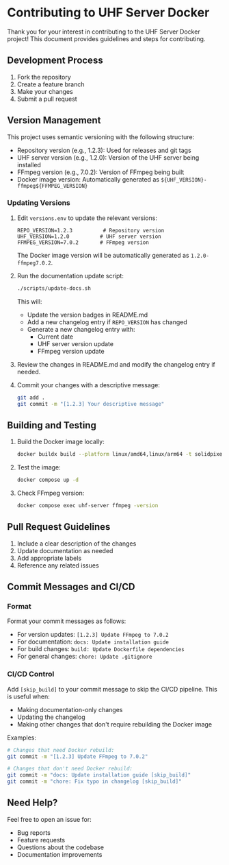 # Contributing to UHF Server Docker

Thank you for your interest in contributing to the UHF Server Docker project! This document provides guidelines and steps for contributing.

## Development Process

1. Fork the repository
2. Create a feature branch
3. Make your changes
4. Submit a pull request

## Version Management

This project uses semantic versioning with the following structure:
- Repository version (e.g., 1.2.3): Used for releases and git tags
- UHF server version (e.g., 1.2.0): Version of the UHF server being installed
- FFmpeg version (e.g., 7.0.2): Version of FFmpeg being built
- Docker image version: Automatically generated as `${UHF_VERSION}-ffmpeg${FFMPEG_VERSION}`

### Updating Versions

1. Edit `versions.env` to update the relevant versions:
   ```env
   REPO_VERSION=1.2.3          # Repository version
   UHF_VERSION=1.2.0          # UHF server version
   FFMPEG_VERSION=7.0.2       # FFmpeg version
   ```

   The Docker image version will be automatically generated as `1.2.0-ffmpeg7.0.2`.

2. Run the documentation update script:
   ```bash
   ./scripts/update-docs.sh
   ```
   This will:
   - Update the version badges in README.md
   - Add a new changelog entry if `REPO_VERSION` has changed
   - Generate a new changelog entry with:
     - Current date
     - UHF server version update
     - FFmpeg version update

3. Review the changes in README.md and modify the changelog entry if needed.

4. Commit your changes with a descriptive message:
   ```bash
   git add .
   git commit -m "[1.2.3] Your descriptive message"
   ```

## Building and Testing

1. Build the Docker image locally:
   ```bash
   docker buildx build --platform linux/amd64,linux/arm64 -t solidpixel/uhf-server:test -f Dockerfile.uhf .
   ```

2. Test the image:
   ```bash
   docker compose up -d
   ```

3. Check FFmpeg version:
   ```bash
   docker compose exec uhf-server ffmpeg -version
   ```

## Pull Request Guidelines

1. Include a clear description of the changes
2. Update documentation as needed
3. Add appropriate labels
4. Reference any related issues

## Commit Messages and CI/CD

### Format
Format your commit messages as follows:
- For version updates: `[1.2.3] Update FFmpeg to 7.0.2`
- For documentation: `docs: Update installation guide`
- For build changes: `build: Update Dockerfile dependencies`
- For general changes: `chore: Update .gitignore`

### CI/CD Control
Add `[skip_build]` to your commit message to skip the CI/CD pipeline. This is useful when:
- Making documentation-only changes
- Updating the changelog
- Making other changes that don't require rebuilding the Docker image

Examples:
```bash
# Changes that need Docker rebuild:
git commit -m "[1.2.3] Update FFmpeg to 7.0.2"

# Changes that don't need Docker rebuild:
git commit -m "docs: Update installation guide [skip_build]"
git commit -m "chore: Fix typo in changelog [skip_build]"
```

## Need Help?

Feel free to open an issue for:
- Bug reports
- Feature requests
- Questions about the codebase
- Documentation improvements
